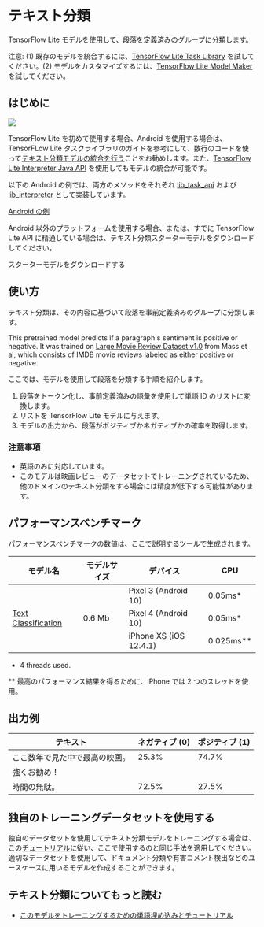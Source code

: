 # テキスト分類

TensorFlow Lite モデルを使用して、段落を定義済みのグループに分類します。

注意: (1) 既存のモデルを統合するには、[TensorFlow Lite Task Library](https://www.tensorflow.org/lite/inference_with_metadata/task_library/nl_classifier) を試してください。(2) モデルをカスタマイズするには、[TensorFlow Lite Model Maker](https://www.tensorflow.org/lite/models/modify/model_maker/text_classification) を試してください。

## はじめに

<img src="images/screenshot.gif" class="attempt-right" style="max-width: 300px">

TensorFlow Lite を初めて使用する場合、Android を使用する場合は、TensorFLow Lite タスクライブラリのガイドを参考にして、数行のコードを使って[テキスト分類モデルの統合を行う](../../inference_with_metadata/task_library/nl_classifier)ことをお勧めします。また、[TensorFlow Lite Interpreter Java API](../../guide/inference#load_and_run_a_model_in_java) を使用してもモデルの統合が可能です。

以下の Android の例では、両方のメソッドをそれぞれ [lib_task_api](https://github.com/tensorflow/examples/tree/master/lite/examples/text_classification/android/lib_task_api) および [lib_interpreter](https://github.com/tensorflow/examples/tree/master/lite/examples/text_classification/android/lib_interpreter) として実装しています。

<a class="button button-primary" href="https://github.com/tensorflow/examples/tree/master/lite/examples/text_classification/android">Android の例</a>

Android 以外のプラットフォームを使用する場合、または、すでに TensorFlow Lite API に精通している場合は、テキスト分類スターターモデルをダウンロードしてください。

スターターモデルをダウンロードする

## 使い方

テキスト分類は、その内容に基づいて段落を事前定義済みのグループに分類します。

This pretrained model predicts if a paragraph's sentiment is positive or negative. It was trained on [Large Movie Review Dataset v1.0](http://ai.stanford.edu/~amaas/data/sentiment/) from Mass et al, which consists of IMDB movie reviews labeled as either positive or negative.

ここでは、モデルを使用して段落を分類する手順を紹介します。

1. 段落をトークン化し、事前定義済みの語彙を使用して単語 ID のリストに変換します。
2. リストを TensorFlow Lite モデルに与えます。
3. モデルの出力から、段落がポジティブかネガティブかの確率を取得します。

### 注意事項

- 英語のみに対応しています。
- このモデルは映画レビューのデータセットでトレーニングされているため、他のドメインのテキスト分類をする場合には精度が低下する可能性があります。

## パフォーマンスベンチマーク

パフォーマンスベンチマークの数値は、[ここで説明する](https://www.tensorflow.org/lite/performance/benchmarks)ツールで生成されます。

<table>
  <thead>
    <tr>
      <th>モデル名</th>
      <th>モデルサイズ</th>
      <th>デバイス</th>
      <th>CPU</th>
    </tr>
  </thead>
  <tr>
    <td rowspan="3">       <a href="https://storage.googleapis.com/download.tensorflow.org/models/tflite/text_classification/text_classification_v2.tflite">Text Classification</a>
</td>
    <td rowspan="3">       0.6 Mb</td>
    <td>Pixel 3 (Android 10)</td>
    <td>0.05ms*</td>
  </tr>
   <tr>
     <td>Pixel 4 (Android 10)</td>
    <td>0.05ms*</td>
  </tr>
   <tr>
     <td>iPhone XS (iOS 12.4.1)</td>
    <td>0.025ms**</td>
  </tr>
</table>

* 4 threads used.

** 最高のパフォーマンス結果を得るために、iPhone では 2 つのスレッドを使用。

## 出力例

テキスト | ネガティブ (0) | ポジティブ (1)
--- | --- | ---
ここ数年で見た中で最高の映画。 | 25.3% | 74.7%
強くお勧め！ |  |
時間の無駄。 | 72.5% | 27.5%

## 独自のトレーニングデータセットを使用する

独自のデータセットを使用してテキスト分類モデルをトレーニングする場合は、この[チュートリアル](https://www.tensorflow.org/lite/models/modify/model_maker/text_classification)に従い、ここで使用するのと同じ手法を適用してください。適切なデータセットを使用して、ドキュメント分類や有害コメント検出などのユースケースに用いるモデルを作成することができます。

## テキスト分類についてもっと読む

- [このモデルをトレーニングするための単語埋め込みとチュートリアル](https://www.tensorflow.org/tutorials/text/word_embeddings)
